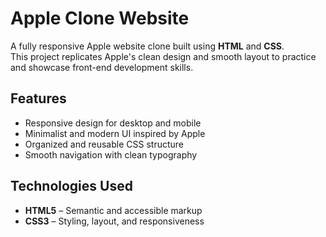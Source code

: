 
#  Apple Clone Website

A fully responsive Apple website clone built using **HTML** and **CSS**.  
This project replicates Apple's clean design and smooth layout to practice and showcase front-end development skills.

##  Features
- Responsive design for desktop and mobile
- Minimalist and modern UI inspired by Apple
- Organized and reusable CSS structure
- Smooth navigation with clean typography

##  Technologies Used
- **HTML5** – Semantic and accessible markup
- **CSS3** – Styling, layout, and responsiveness
